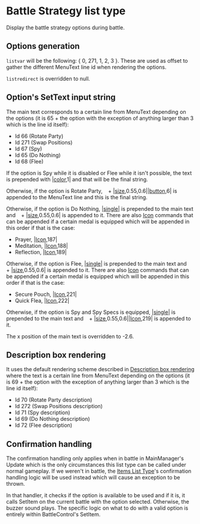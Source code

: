 # Battle Strategy list type

Display the battle strategy options during battle.

## Options generation

`listvar` will be the following: { 0, 271, 1, 2, 3 }. These are used as offset to gather the different MenuText line id when rendering the options.

`listredirect` is overridden to null.

## Option's SetText input string

The main text corresponds to a certain line from MenuText depending on the options (it is 65 + the option with the exception of anything larger than 3 which is the line id itself):

* Id 66 (Rotate Party)
* Id 271 (Swap Positions)
* Id 67 (Spy)
* Id 65 (Do Nothing)
* Id 68 (Flee)

If the option is Spy while it is disabled or Flee while it isn't possible, the text is prepended with |[color](../../SetText/Commands/Individual%20commands/Color.md),1| and that will be the final string.

Otherwise, if the option is Rotate Party, ` ` + |[size](../../SetText/Commands/Individual%20commands/size.md),0.55,0.6||[button](../../SetText/Commands/Individual%20commands/Button.md),6| is appended to the MenuText line and this is the final string.

Otherwise, if the option is Do Nothing, |[single](../../SetText/Commands/Individual%20commands/Single.md)\| is prepended to the main text and ` ` + |[size](../../SetText/Commands/Individual%20commands/size.md),0.55,0.6| is appended to it. There are also [Icon](../../SetText/Commands/Individual%20commands/Icon.md) commands that can be appended if a certain medal is equipped which will be appended in this order if that is the case:

* Prayer, |[Icon](../../SetText/Commands/Individual%20commands/Icon.md),187|
* Meditation, |[Icon](../../SetText/Commands/Individual%20commands/Icon.md),188|
* Reflection, |[Icon](../../SetText/Commands/Individual%20commands/Icon.md),189|

Otherwise, if the option is Flee, |[single](../../SetText/Commands/Individual%20commands/Single.md)\| is prepended to the main text and ` ` + |[size](../../SetText/Commands/Individual%20commands/size.md),0.55,0.6| is appended to it. There are also [Icon](../../SetText/Commands/Individual%20commands/Icon.md) commands that can be appended if a certain medal is equipped which will be appended in this order if that is the case:

* Secure Pouch, |[Icon](../../SetText/Commands/Individual%20commands/Icon.md),221|
* Quick Flea, |[Icon](../../SetText/Commands/Individual%20commands/Icon.md),222|

Otherwise, if the option is Spy and Spy Specs is equipped, |[single](../../SetText/Commands/Individual%20commands/Single.md)\| is prepended to the main text and ` ` + |[size](../../SetText/Commands/Individual%20commands/size.md),0.55,0.6||[Icon](../../SetText/Commands/Individual%20commands/Icon.md),219| is appended to it. 

The x position of the main text is overridden to -2.6.

## Description box rendering

It uses the default rendering scheme described in [Description box rendering](../ShowItemList%20Life%20Cycle/Description%20box%20rendering.md) where the text is a certain line from MenuText depending on the options (it is 69 + the option with the exception of anything larger than 3 which is the line id itself):

* Id 70 (Rotate Party description)
* Id 272 (Swap Positions description)
* Id 71 (Spy description)
* Id 69 (Do Nothing description)
* Id 72 (Flee description)

## Confirmation handling

The confirmation handling only applies when in battle in MainManager's Update which is the only circumstances this list type can be called under normal gameplay. If we weren't in battle, the [Items List Type](Items%20List%20Type.md)'s confirmation handling logic will be used instead which will cause an exception to be thrown.

In that handler, it checks if the option is available to be used and if it is, it calls SetItem on the current battle with the option selected. Otherwise, the buzzer sound plays. The specific logic on what to do with a valid option is entirely within BattleControl's SetItem.
